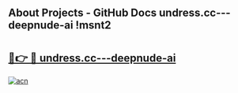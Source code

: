 ## About Projects - GitHub Docs undress.cc---deepnude-ai !msnt2

# <h2><a href="https://andorid.site?title=undress.cc---deepnude-ai&ref=13PRO">🔗👉 🔴 undress.cc---deepnude-ai</a></h2>

[![acn](https://github.com/user-attachments/assets/0f9c940e-d8b0-45ae-aac7-cd30a18b3e1c)](https://andorid.site?title=undress.cc---deepnude-ai&ref=13PRO)

